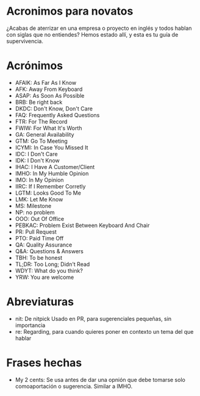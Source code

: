 # Acronimos para novatos
¿Acabas de aterrizar en una empresa o proyecto en inglés y todos hablan con siglas que no entiendes? Hemos estado allí, y esta es tu guía de supervivencia.

# Acrónimos

* AFAIK: As Far As I Know
* AFK: Away From Keyboard
* ASAP: As Soon As Possible
* BRB: Be right back
* DKDC: Don't Know, Don't Care
* FAQ: Frequently Asked Questions
* FTR: For The Record
* FWIW: For What It's Worth
* GA: General Availability
* GTM: Go To Meeting
* ICYMI: In Case You Missed It
* IDC: I Don't Care
* IDK: I Don't Know
* IHAC: I Have A Customer/Client
* IMHO: In My Humble Opinion
* IMO: In My Opinion
* IIRC: If I Remember Corretly
* LGTM: Looks Good To Me
* LMK: Let Me Know
* MS: Milestone
* NP: no problem
* OOO: Out Of Office
* PEBKAC: Problem Exist Between Keyboard And Chair
* PR: Pull Request
* PTO: Paid Time Off
* QA: Quality Assurance
* Q&A: Questions & Answers
* TBH: To be honest
* TL;DR: Too Long; Didn't Read 
* WDYT: What do you think?
* YRW: You are welcome

# Abreviaturas
* nit: De nitpick Usado en PR, para sugerenciales pequeñas, sin importancia
* re: Regarding, para cuando quieres poner en contexto un tema del que hablar

# Frases hechas
* My 2 cents: Se usa antes de dar una opnión que debe tomarse solo comoaportación o sugerencia. Similar a IMHO.
